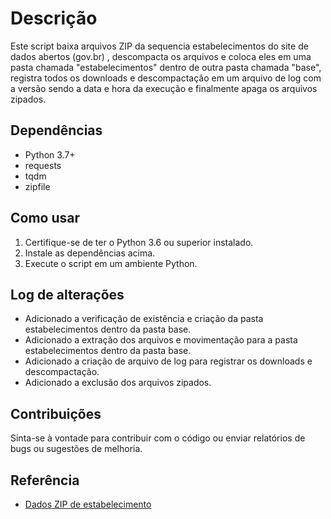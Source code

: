 # Descrição
Este script baixa arquivos ZIP da sequencia estabelecimentos do site de dados abertos (gov.br) , descompacta os arquivos e coloca eles em uma pasta chamada "estabelecimentos" dentro de outra pasta chamada "base", registra todos os downloads e descompactação em um arquivo de log com a versão sendo a data e hora da execução e finalmente apaga os arquivos zipados.

## Dependências
- Python 3.7+
- requests
- tqdm
- zipfile

## Como usar
1. Certifique-se de ter o Python 3.6 ou superior instalado.
2. Instale as dependências acima.
3. Execute o script em um ambiente Python.

## Log de alterações
- Adicionado a verificação de existência e criação da pasta estabelecimentos dentro da pasta base.
- Adicionado a extração dos arquivos e movimentação para a pasta estabelecimentos dentro da pasta base.
- Adicionado a criação de arquivo de log para registrar os downloads e descompactação.
- Adicionado a exclusão dos arquivos zipados.

## Contribuições
Sinta-se à vontade para contribuir com o código ou enviar relatórios de bugs ou sugestões de melhoria.


## Referência

 - [Dados ZIP de estabelecimento](https://dados.gov.br/dados/conjuntos-dados/cadastro-nacional-da-pessoa-juridica-cnpj)


